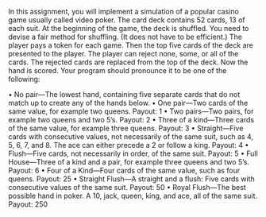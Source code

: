In this assignment, you will implement a simulation of a popular casino game usually
called video poker. The card deck contains 52 cards, 13 of each suit. At the beginning
of the game, the deck is shuffled. You need to devise a fair method for shuffling. (It
does not have to be efficient.) The player pays a token for each game. Then the top
five cards of the deck are presented to the player. The player can reject none, some,
or all of the cards. The rejected cards are replaced from the top of the deck. Now the
hand is scored. Your program should pronounce it to be one of the following:

• No pair—The lowest hand, containing five separate cards that do not match up
to create any of the hands below.
• One pair—Two cards of the same value, for example two queens. Payout: 1
• Two pairs—Two pairs, for example two queens and two 5’s. Payout: 2
• Three of a kind—Three cards of the same value, for example three queens.
Payout: 3
• Straight—Five cards with consecutive values, not necessarily of the same suit,
such as 4, 5, 6, 7, and 8. The ace can either precede a 2 or follow a king. Payout: 4
• Flush—Five cards, not necessarily in order, of the same suit. Payout: 5
• Full House—Three of a kind and a pair, for example three queens and two 5’s.
Payout: 6
• Four of a Kind—Four cards of the same value, such as four queens. Payout: 25
• Straight Flush—A straight and a flush: Five cards with consecutive values of
the same suit. Payout: 50
• Royal Flush—The best possible hand in poker. A 10, jack, queen, king, and ace,
all of the same suit. Payout: 250